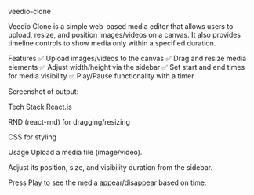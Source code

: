  veedio-clone

Veedio Clone is a simple web-based media editor that allows users to upload, resize, and position images/videos on a canvas. It also provides timeline controls to show media only within a specified duration.

Features
✅ Upload images/videos to the canvas
✅ Drag and resize media elements
✅ Adjust width/height via the sidebar
✅ Set start and end times for media visibility
✅ Play/Pause functionality with a timer

Screenshot of output: 


Tech Stack
React.js

RND (react-rnd) for dragging/resizing

CSS for styling

Usage
Upload a media file (image/video).

Adjust its position, size, and visibility duration from the sidebar.

Press Play to see the media appear/disappear based on time.
